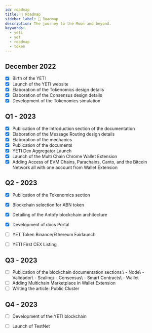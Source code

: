 ```yaml
---
id: roadmap
title: 📍 Roadmap
sidebar_label: 📍 Roadmap
description: The journey to the Moon and beyond.
keywords:
  - yeti
  - yet
  - roadmap
  - token
---
```

## December 2022

* [x] Birth of the YETI
* [x] Launch of the YETI website
* [x] Elaboration of the Tokenomics design details
* [x] Elaboration of the Consensus design details
* [x] Development of the Tokenomics simulation

## Q1 - 2023

* [x] Publication of the Introduction section of the documentation
* [x] Elaboration of the Message Routing design details
* [x] Elaboration of the mechanics
* [x] Publication of the documents
* [x] YETI Dex Aggregator Launch
* [x] Launch of the Multi Chain Chrome Wallet Extension
* [x] Adding Access of EVM Chains, Parachains, Canto, and the Bitcoin Network all with one account from Wallet Extension

## Q2 - 2023

* [x] Publication of the Tokenomics section
* [x] Blockchain selection for ABN token
* [x] Detailing of the Antofy blockchain architecture
* [x] Development of docs Portal
* [ ] YET Token Binance/Ethereum Fairlaunch
* [ ] YETI First CEX Listing


## Q3 - 2023

* [ ] Publication of the blockchain documentation sections:\ - Node\ - Validador\ - Scaling\ - Consensus\ - Smart Contracts\ - Wallet
* [ ] Adding Multichain Marketplace in Wallet Extension
* [ ] Writing the article: Public Cluster&#x20;

## Q4 - 2023
* [ ] Development of the YETI blockchain
* [ ] Launch of TestNet


